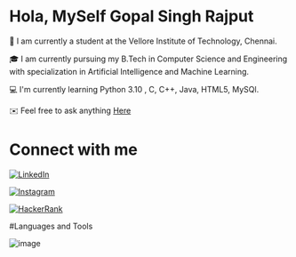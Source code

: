 # Hola, MySelf Gopal Singh Rajput

:school: I am currently a student at the Vellore Institute of Technology, Chennai.

:mortar_board: I am currently pursuing my B.Tech in Computer Science and Engineering with specialization in Artificial Intelligence and Machine Learning.

:computer: I'm currently learning Python 3.10 , C, C++, Java, HTML5, MySQl.

:envelope: Feel free to ask anything [Here](https://github.com/issues)

# Connect with me 

[![LinkedIn](https://img.shields.io/badge/LinkedIn-0077B5?style=for-the-badge&logo=linkedin&logoColor=white)](https://www.linkedin.com/in/gopal-singh-49b62a166/)

[![Instagram](https://img.shields.io/badge/Instagram-E4405F?style=for-the-badge&logo=instagram&logoColor=white)](https://www.instagram.com/gopal_singh_rajput_14/)

[![HackerRank](https://img.shields.io/badge/-Hackerrank-2EC866?style=for-the-badge&logo=HackerRank&logoColor=white)](https://www.hackerrank.com/gopal_singh_raj1)

#Languages and Tools

![image](https://img.shields.io/badge/Python-FFD43B?style=for-the-badge&logo=python&logoColor=blue)

